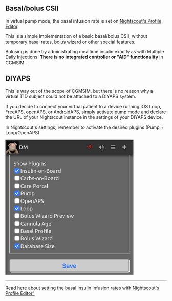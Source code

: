 ## Basal/bolus CSII

In virtual pump mode, the basal infusion rate is set on [Nightscout's Profile Editor](nightscout/profile.md).

This is a simple implementation of a basic basal/bolus CSII, without temporary basal rates, bolus wizard or other special features.

Bolusing is done by administrating mealtime insulin exactly as with Multiple Daily Injections. **There is no integrated controller or "AID" functionality** in CGMSIM.

## DIYAPS

This is way out of the scope of CGMSIM, but there is no reason why a virtual T1D subject could not be attached to a DIYAPS system. 

If you decide to connect your virtual patient to a device running iOS Loop, FreeAPS, openAPS, or AndroidAPS, simply activate pump mode and declare the URL of your Nightscout instance in the settings of your DIYAPS device.

In Nightscout's settings, remember to activate the desired plugins (Pump + Loop/OpenAPS).

<img src="../img/ns_diyaps.jpg" alt="Hamburger Menu" width="400"/>

<hr>

Read here about [setting the basal insulin infusion rates with Nightscout's Profile Editor"](nightscout/profile.md)

<br>
